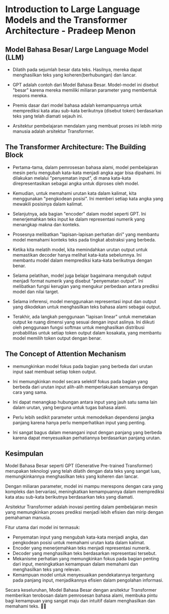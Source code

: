 # Introduction to Large Language Models and the Transformer Architecture - Pradeep Menon

## Model Bahasa Besar/ Large Language Model (LLM)

- Dilatih pada sejumlah besar data teks. Hasilnya, mereka dapat menghasilkan teks yang koheren(berhubungan) dan lancar.

- GPT adalah contoh dari Model Bahasa Besar. Model-model ini disebut "besar" karena mereka memiliki miliaran parameter yang membentuk respons mereka.

- Premis dasar dari model bahasa adalah kemampuannya untuk memprediksi kata atau sub-kata berikutnya (disebut token) berdasarkan teks yang telah diamati sejauh ini.

- Arsitektur pembelajaran mendalam yang membuat proses ini lebih mirip manusia adalah arsitektur Transformer.

## The Transformer Architecture: The Building Block

- Pertama-tama, dalam pemrosesan bahasa alami, model pembelajaran mesin perlu mengubah kata-kata menjadi angka agar bisa dipahami. Ini dilakukan melalui "penyematan input", di mana kata-kata direpresentasikan sebagai angka untuk diproses oleh model.

- Kemudian, untuk memahami urutan kata dalam kalimat, kita menggunakan "pengkodean posisi". Ini memberi setiap kata angka yang mewakili posisinya dalam kalimat.

- Selanjutnya, ada bagian "encoder" dalam model seperti GPT. Ini menerjemahkan teks input ke dalam representasi numerik yang menangkap makna dan konteks.

- Prosesnya melibatkan "lapisan-lapisan perhatian diri" yang membantu model memahami konteks teks pada tingkat abstraksi yang berbeda.

- Ketika kita melatih model, kita memindahkan urutan output untuk memastikan decoder hanya melihat kata-kata sebelumnya. Ini membantu model dalam memprediksi kata-kata berikutnya dengan benar.

- Selama pelatihan, model juga belajar bagaimana mengubah output menjadi format numerik yang disebut "penyematan output". Ini melibatkan fungsi kerugian yang mengukur perbedaan antara prediksi model dan nilai target.

- Selama inferensi, model menggunakan representasi input dan output yang dikodekan untuk menghasilkan teks bahasa alami sebagai output.

- Terakhir, ada langkah penggunaan "lapisan linear" untuk memetakan output ke ruang dimensi yang sesuai dengan input aslinya. Ini diikuti oleh penggunaan fungsi softmax untuk menghasilkan distribusi probabilitas untuk setiap token output dalam kosakata, yang membantu model memilih token output dengan benar.

## The Concept of Attention Mechanism

- memungkinkan model fokus pada bagian yang berbeda dari urutan input saat membuat setiap token output.

- Ini memungkinkan model secara selektif fokus pada bagian yang berbeda dari urutan input alih-alih memperlakukan semuanya dengan cara yang sama.

- Ini dapat menangkap hubungan antara input yang jauh satu sama lain dalam urutan, yang berguna untuk tugas bahasa alami.

- Perlu lebih sedikit parameter untuk memodelkan dependensi jangka panjang karena hanya perlu memperhatikan input yang penting.

- Ini sangat bagus dalam menangani input dengan panjang yang berbeda karena dapat menyesuaikan perhatiannya berdasarkan panjang urutan.

## Kesimpulan

Model Bahasa Besar seperti GPT (Generative Pre-trained Transformer) merupakan teknologi yang telah dilatih dengan data teks yang sangat luas, memungkinkannya menghasilkan teks yang koheren dan lancar.

Dengan miliaran parameter, model ini mampu merespons dengan cara yang kompleks dan bervariasi, meningkatkan kemampuannya dalam memprediksi kata atau sub-kata berikutnya berdasarkan teks yang diamati.

Arsitektur Transformer adalah inovasi penting dalam pembelajaran mesin yang memungkinkan proses prediksi menjadi lebih efisien dan mirip dengan pemahaman manusia.

Fitur utama dari model ini termasuk:

- Penyematan input yang mengubah kata-kata menjadi angka, dan pengkodean posisi untuk memahami urutan kata dalam kalimat.
- Encoder yang menerjemahkan teks menjadi representasi numerik.
- Decoder yang menghasilkan teks berdasarkan representasi tersebut.
- Mekanisme perhatian yang memungkinkan fokus pada bagian penting dari input, meningkatkan kemampuan dalam memahami dan menghasilkan teks yang relevan.
- Kemampuan model untuk menyesuaikan pendekatannya tergantung pada panjang input, menjadikannya efisien dalam pengolahan informasi.

Secara keseluruhan, Model Bahasa Besar dengan arsitektur Transformer memberikan terobosan dalam pemrosesan bahasa alami, membuka pintu bagi kemampuan yang sangat maju dan intuitif dalam menghasilkan dan memahami teks. 🤖✨
